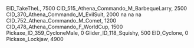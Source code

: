 EID_TakeTheL, 7500
CID_515_Athena_Commando_M_BarbequeLarry, 2500
CID_370_Athena_Commando_M_EvilSuit, 2000
na
na
na
CID_752_Athena_Commando_M_Comet, 1200
CID_478_Athena_Commando_F_WorldCup, 1500
Pickaxe_ID_359_CycloneMale, 0
Glider_ID_118_Squishy, 500
EID_Cyclone, 0
Pickaxe_Lockjaw, 4900
